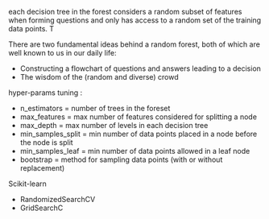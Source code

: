 

each decision tree in the forest considers a random subset of features when forming questions and only has access to a random set of the training data points. T

There are two fundamental ideas behind a random forest, both of which are well known to us in our daily life:
- Constructing a flowchart of questions and answers leading to a decision
- The wisdom of the (random and diverse) crowd

hyper-params tuning :
- n_estimators = number of trees in the foreset
- max_features = max number of features considered for splitting a node
- max_depth = max number of levels in each decision tree
- min_samples_split = min number of data points placed in a node before the node is split
- min_samples_leaf = min number of data points allowed in a leaf node
- bootstrap = method for sampling data points (with or without replacement)

Scikit-learn
- RandomizedSearchCV
- GridSearchC
